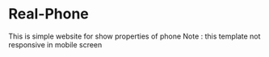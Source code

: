 # Real-Phone
This is simple website for show properties  of phone
Note : this template not responsive in mobile screen
